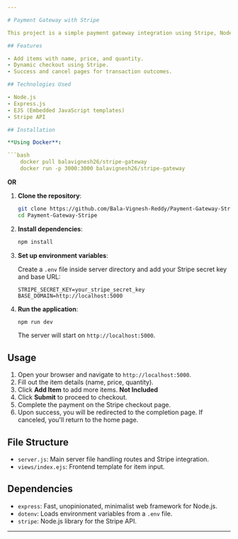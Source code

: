 ```yaml
---

# Payment Gateway with Stripe

This project is a simple payment gateway integration using Stripe, Node.js, and Express. Users can enter item details and proceed to checkout.

## Features

- Add items with name, price, and quantity.
- Dynamic checkout using Stripe.
- Success and cancel pages for transaction outcomes.

## Technologies Used

- Node.js
- Express.js
- EJS (Embedded JavaScript templates)
- Stripe API

## Installation

**Using Docker**:

```bash
    docker pull balavignesh26/stripe-gateway
    docker run -p 3000:3000 balavignesh26/stripe-gateway
   ```


**OR**

1. **Clone the repository**:

   ```bash
   git clone https://github.com/Bala-Vignesh-Reddy/Payment-Gateway-Stripe.git
   cd Payment-Gateway-Stripe
   ```

2. **Install dependencies**:

   ```bash
   npm install
   ```

3. **Set up environment variables**:

   Create a `.env` file inside server directory and add your Stripe secret key and base URL:

   ```env
   STRIPE_SECRET_KEY=your_stripe_secret_key
   BASE_DOMAIN=http://localhost:5000
   ```

4. **Run the application**:

   ```bash
   npm run dev
   ```

   The server will start on `http://localhost:5000`.

## Usage

1. Open your browser and navigate to `http://localhost:5000`.
2. Fill out the item details (name, price, quantity).
3. Click **Add Item** to add more items. **Not Included**
4. Click **Submit** to proceed to checkout.
5. Complete the payment on the Stripe checkout page.
6. Upon success, you will be redirected to the completion page. If canceled, you'll return to the home page.

## File Structure

- `server.js`: Main server file handling routes and Stripe integration.
- `views/index.ejs`: Frontend template for item input.

## Dependencies

- `express`: Fast, unopinionated, minimalist web framework for Node.js.
- `dotenv`: Loads environment variables from a `.env` file.
- `stripe`: Node.js library for the Stripe API.

---
```


